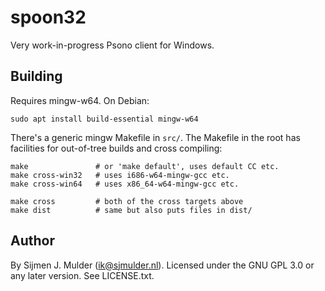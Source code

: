 spoon32
=======
Very work-in-progress Psono client for Windows.

Building
--------
Requires mingw-w64. On Debian:

    sudo apt install build-essential mingw-w64

There's a generic mingw Makefile in `src/`. The Makefile in the root has
facilities for out-of-tree builds and cross compiling:

    make               # or 'make default', uses default CC etc.
    make cross-win32   # uses i686-w64-mingw-gcc etc.
    make cross-win64   # uses x86_64-w64-mingw-gcc etc.

    make cross         # both of the cross targets above
    make dist          # same but also puts files in dist/

Author
------
By Sijmen J. Mulder (ik@sjmulder.nl). Licensed under the GNU GPL 3.0
or any later version. See LICENSE.txt.
